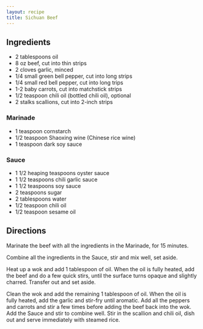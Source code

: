 ```yaml
---
layout: recipe
title: Sichuan Beef
---
```


## Ingredients

* 2 tablespoons oil
* 8 oz beef, cut into thin strips
* 2 cloves garlic, minced
* 1/4 small green bell pepper, cut into long strips
* 1/4 small red bell pepper, cut into long trips
* 1-2 baby carrots, cut into matchstick strips
* 1/2 teaspoon chili oil (bottled chili oil), optional
* 2 stalks scallions, cut into 2-inch strips

### Marinade

* 1 teaspoon cornstarch
* 1/2 teaspoon Shaoxing wine (Chinese rice wine)
* 1 teaspoon dark soy sauce

### Sauce

* 1 1/2 heaping teaspoons oyster sauce
* 1 1/2 teaspoons chili garlic sauce
* 1 1/2 teaspoons soy sauce
* 2 teaspoons sugar
* 2 tablespoons water
* 1/2 teaspoon chili oil
* 1/2 teaspoon sesame oil

## Directions

Marinate the beef with all the ingredients in the Marinade, for 15
minutes.

Combine all the ingredients in the Sauce, stir and mix well, set aside.

Heat up a wok and add 1 tablespoon of oil. When the oil is fully heated,
add the beef and do a few quick stirs, until the surface turns opaque
and slightly charred. Transfer out and set aside.

Clean the wok and add the remaining 1 tablespoon of oil. When the oil is
fully heated, add the garlic and stir-fry until aromatic. Add all the
peppers and carrots and stir a few times before adding the beef back
into the wok. Add the Sauce and stir to combine well. Stir in the
scallion and chili oil, dish out and serve immediately with steamed
rice.
